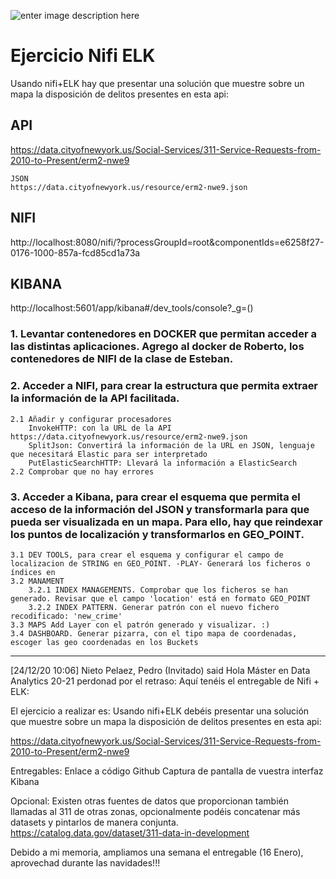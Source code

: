![enter image description here](https://n3m5z7t4.rocketcdn.me/wp-content/plugins/edem-shortcodes/public/img/logo-Edem.png)



# Ejercicio Nifi  ELK 

Usando nifi+ELK hay que presentar una solución que muestre sobre un mapa la disposición de delitos presentes en esta api:


## API
https://data.cityofnewyork.us/Social-Services/311-Service-Requests-from-2010-to-Present/erm2-nwe9

	JSON
	https://data.cityofnewyork.us/resource/erm2-nwe9.json

## NIFI
http://localhost:8080/nifi/?processGroupId=root&componentIds=e6258f27-0176-1000-857a-fcd85cd1a73a


## KIBANA
http://localhost:5601/app/kibana#/dev_tools/console?_g=()



### 1. Levantar contenedores en DOCKER que permitan acceder a las distintas aplicaciones. Agrego al docker de Roberto, los contenedores de NIFI de la clase de Esteban. 

### 2. Acceder a NIFI, para crear la estructura que permita extraer la información de la API facilitada. 
	2.1 Añadir y configurar procesadores
		InvokeHTTP: con la URL de la API https://data.cityofnewyork.us/resource/erm2-nwe9.json
		SplitJson: Convertirá la información de la URL en JSON, lenguaje que necesitará Elastic para ser interpretado
		PutElasticSearchHTTP: Llevará la información a ElasticSearch
	2.2 Comprobar que no hay errores

### 3. Acceder a Kibana, para crear el esquema que permita el acceso de la información del JSON y transformarla para que pueda ser visualizada en un mapa. Para ello, hay que reindexar los puntos de localización y transformarlos en GEO_POINT. 
	3.1 DEV TOOLS, para crear el esquema y configurar el campo de localizacion de STRING en GEO_POINT. -PLAY- Generará los ficheros o índices en 
	3.2 MANAMENT 
		3.2.1 INDEX MANAGEMENTS. Comprobar que los ficheros se han generado. Revisar que el campo 'location' está en formato GEO_POINT
		3.2.2 INDEX PATTERN. Generar patrón con el nuevo fichero recodificado: 'new_crime'
	3.3 MAPS Add Layer con el patrón generado y visualizar. :)
	3.4 DASHBOARD. Generar pizarra, con el tipo mapa de coordenadas, escoger las geo coordenadas en los Buckets
	


----------------------------------------------------------------------------------------------------------
[24/12/20 10:06] Nieto Pelaez, Pedro (Invitado) said
    Hola Máster en Data Analytics 20-21 perdonad por el retraso: Aquí tenéis el entregable de Nifi + ELK:

El ejercicio a realizar es:
Usando nifi+ELK debéis presentar una solución que muestre sobre un mapa la disposición de delitos presentes en esta api:

https://data.cityofnewyork.us/Social-Services/311-Service-Requests-from-2010-to-Present/erm2-nwe9

Entregables:
	Enlace a código Github
	Captura de pantalla de vuestra interfaz Kibana

Opcional:
Existen otras fuentes de datos que proporcionan también llamadas al 311 de otras zonas, opcionalmente podéis concatenar más datasets y pintarlos de manera conjunta.
	https://catalog.data.gov/dataset/311-data-in-development


Debido a mi memoria, ampliamos una semana el entregable (16 Enero), aprovechad durante las navidades!!!

